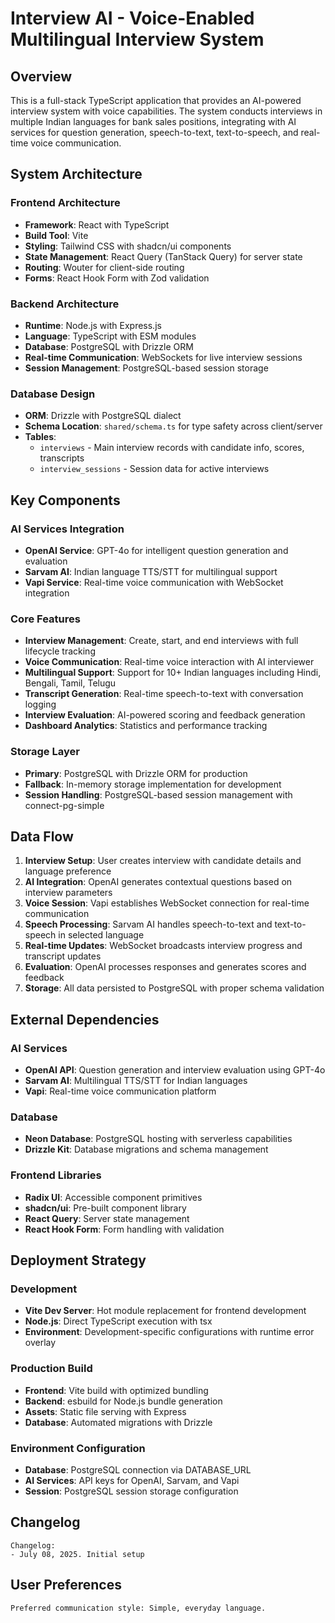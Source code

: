 # Interview AI - Voice-Enabled Multilingual Interview System

## Overview

This is a full-stack TypeScript application that provides an AI-powered interview system with voice capabilities. The system conducts interviews in multiple Indian languages for bank sales positions, integrating with AI services for question generation, speech-to-text, text-to-speech, and real-time voice communication.

## System Architecture

### Frontend Architecture
- **Framework**: React with TypeScript
- **Build Tool**: Vite
- **Styling**: Tailwind CSS with shadcn/ui components
- **State Management**: React Query (TanStack Query) for server state
- **Routing**: Wouter for client-side routing
- **Forms**: React Hook Form with Zod validation

### Backend Architecture
- **Runtime**: Node.js with Express.js
- **Language**: TypeScript with ESM modules
- **Database**: PostgreSQL with Drizzle ORM
- **Real-time Communication**: WebSockets for live interview sessions
- **Session Management**: PostgreSQL-based session storage

### Database Design
- **ORM**: Drizzle with PostgreSQL dialect
- **Schema Location**: `shared/schema.ts` for type safety across client/server
- **Tables**: 
  - `interviews` - Main interview records with candidate info, scores, transcripts
  - `interview_sessions` - Session data for active interviews

## Key Components

### AI Services Integration
- **OpenAI Service**: GPT-4o for intelligent question generation and evaluation
- **Sarvam AI**: Indian language TTS/STT for multilingual support
- **Vapi Service**: Real-time voice communication with WebSocket integration

### Core Features
- **Interview Management**: Create, start, and end interviews with full lifecycle tracking
- **Voice Communication**: Real-time voice interaction with AI interviewer
- **Multilingual Support**: Support for 10+ Indian languages including Hindi, Bengali, Tamil, Telugu
- **Transcript Generation**: Real-time speech-to-text with conversation logging
- **Interview Evaluation**: AI-powered scoring and feedback generation
- **Dashboard Analytics**: Statistics and performance tracking

### Storage Layer
- **Primary**: PostgreSQL with Drizzle ORM for production
- **Fallback**: In-memory storage implementation for development
- **Session Handling**: PostgreSQL-based session management with connect-pg-simple

## Data Flow

1. **Interview Setup**: User creates interview with candidate details and language preference
2. **AI Integration**: OpenAI generates contextual questions based on interview parameters
3. **Voice Session**: Vapi establishes WebSocket connection for real-time communication
4. **Speech Processing**: Sarvam AI handles speech-to-text and text-to-speech in selected language
5. **Real-time Updates**: WebSocket broadcasts interview progress and transcript updates
6. **Evaluation**: OpenAI processes responses and generates scores and feedback
7. **Storage**: All data persisted to PostgreSQL with proper schema validation

## External Dependencies

### AI Services
- **OpenAI API**: Question generation and interview evaluation using GPT-4o
- **Sarvam AI**: Multilingual TTS/STT for Indian languages
- **Vapi**: Real-time voice communication platform

### Database
- **Neon Database**: PostgreSQL hosting with serverless capabilities
- **Drizzle Kit**: Database migrations and schema management

### Frontend Libraries
- **Radix UI**: Accessible component primitives
- **shadcn/ui**: Pre-built component library
- **React Query**: Server state management
- **React Hook Form**: Form handling with validation

## Deployment Strategy

### Development
- **Vite Dev Server**: Hot module replacement for frontend development
- **Node.js**: Direct TypeScript execution with tsx
- **Environment**: Development-specific configurations with runtime error overlay

### Production Build
- **Frontend**: Vite build with optimized bundling
- **Backend**: esbuild for Node.js bundle generation
- **Assets**: Static file serving with Express
- **Database**: Automated migrations with Drizzle

### Environment Configuration
- **Database**: PostgreSQL connection via DATABASE_URL
- **AI Services**: API keys for OpenAI, Sarvam, and Vapi
- **Session**: PostgreSQL session storage configuration

## Changelog

```
Changelog:
- July 08, 2025. Initial setup
```

## User Preferences

```
Preferred communication style: Simple, everyday language.
```